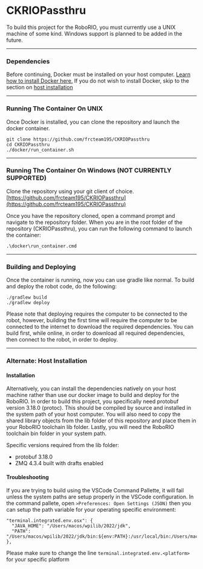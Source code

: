# CKRIOPassthru
To build this project for the RoboRIO, you must currently use a UNIX machine of some kind. Windows support is planned to be added in the future.

---

### Dependencies
Before continuing, Docker must be installed on your host computer. [Learn how to install Docker here.](https://docs.docker.com/engine/install/) If you do not wish to install Docker, skip to the section on [host installation](#alternate)

---

### Running The Container On UNIX
Once Docker is installed, you can clone the repository and launch the docker container.

```
git clone https://github.com/frcteam195/CKRIOPassthru
cd CKRIOPassthru
./docker/run_container.sh
```

---

### Running The Container On Windows (NOT CURRENTLY SUPPORTED)
Clone the repository using your git client of choice.
[https://github.com/frcteam195/CKRIOPassthru](https://github.com/frcteam195/CKRIOPassthru)

Once you have the repository cloned, open a command prompt and navigate to the repository folder. When you are in the root folder of the repository (CKRIOPassthru), you can run the following command to launch the container:

```
.\docker\run_container.cmd
```

---

### Building and Deploying

Once the container is running, now you can use gradle like normal. To build and deploy the robot code, do the following:

```
./gradlew build
./gradlew deploy
```

Please note that deploying requires the computer to be connected to the robot, however, building the first time will require the computer to be connected to the internet to download the required dependencies. You can build first, while online, in order to download all required dependencies, then connect to the robot, in order to deploy.

---

### <a name="alternate"></a> Alternate: Host Installation

#### Installation
Alternatively, you can install the dependencies natively on your host machine rather than use our docker image to build and deploy for the RoboRIO. In order to build this project, you specifically need protobuf version 3.18.0 (protoc). This should be compiled by source and installed in the system path of your host computer. You will also need to copy the shared library objects from the lib folder of this repository and place them in your RoboRIO toolchain lib folder. Lastly, you will need the RoboRIO toolchain bin folder in your system path. 

Specific versions required from the lib folder:

* protobuf 3.18.0
* ZMQ 4.3.4 built with drafts enabled


#### Troubleshooting
If you are trying to build using the VSCode Command Pallette, it will fail unless the system paths are setup properly in the VSCode configuration. In the command pallete, open `>Preferences: Open Settings (JSON)`
then you can setup the path variable for your operating specific environment:

```
"terminal.integrated.env.osx": {
  "JAVA_HOME": "/Users/macos/wpilib/2022/jdk",
  "PATH": "/Users/macos/wpilib/2022/jdk/bin:${env:PATH}:/usr/local/bin:/Users/macos/wpilib/2022/roborio/bin"
},
```

Please make sure to change the line `terminal.integrated.env.<platform>` for your specific platform
